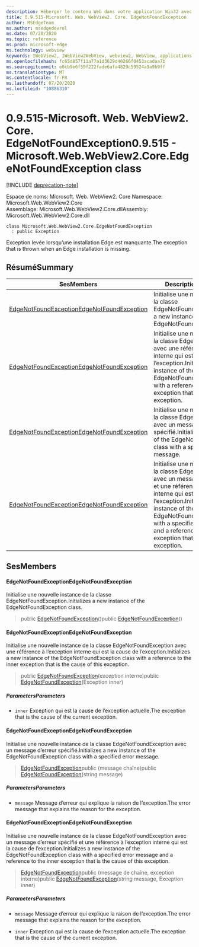 ```yaml
---
description: Héberger le contenu Web dans votre application Win32 avec le contrôle Microsoft Edge WebView2
title: 0.9.515-Microsoft. Web. WebView2. Core. EdgeNotFoundException
author: MSEdgeTeam
ms.author: msedgedevrel
ms.date: 07/20/2020
ms.topic: reference
ms.prod: microsoft-edge
ms.technology: webview
keywords: IWebView2, IWebView2WebView, webview2, WebView, applications Win32, Win32, Edge, ICoreWebView2, ICoreWebView2Controller, contrôle de navigateur, html Edge
ms.openlocfilehash: fc65d857f11a77a1d3629d40266f0453acadaa7b
ms.sourcegitcommit: e0cb9e6f59f222fade6afa4829c59524a9a9b9ff
ms.translationtype: MT
ms.contentlocale: fr-FR
ms.lasthandoff: 07/20/2020
ms.locfileid: "10886310"
---
```

# <span data-ttu-id="aa704-104">0.9.515-Microsoft. Web. WebView2. Core. EdgeNotFoundException</span><span class="sxs-lookup"><span data-stu-id="aa704-104">0.9.515 - Microsoft.Web.WebView2.Core.EdgeNotFoundException class</span></span> 

[!INCLUDE [deprecation-note](../../includes/deprecation-note.md)]

<span data-ttu-id="aa704-105">Espace de noms: Microsoft. Web. WebView2. Core </span><span class="sxs-lookup"><span data-stu-id="aa704-105">Namespace: Microsoft.Web.WebView2.Core</span></span>\
<span data-ttu-id="aa704-106">Assemblage: Microsoft.Web.WebView2.Core.dll</span><span class="sxs-lookup"><span data-stu-id="aa704-106">Assembly: Microsoft.Web.WebView2.Core.dll</span></span>

```
class Microsoft.Web.WebView2.Core.EdgeNotFoundException
  : public Exception
```

<span data-ttu-id="aa704-107">Exception levée lorsqu’une installation Edge est manquante.</span><span class="sxs-lookup"><span data-stu-id="aa704-107">The exception that is thrown when an Edge installation is missing.</span></span>

## <span data-ttu-id="aa704-108">Résumé</span><span class="sxs-lookup"><span data-stu-id="aa704-108">Summary</span></span>

 <span data-ttu-id="aa704-109">Ses</span><span class="sxs-lookup"><span data-stu-id="aa704-109">Members</span></span>                        | <span data-ttu-id="aa704-110">Descriptions</span><span class="sxs-lookup"><span data-stu-id="aa704-110">Descriptions</span></span>
--------------------------------|---------------------------------------------
[<span data-ttu-id="aa704-111">EdgeNotFoundException</span><span class="sxs-lookup"><span data-stu-id="aa704-111">EdgeNotFoundException</span></span>](#edgenotfoundexception) | <span data-ttu-id="aa704-112">Initialise une nouvelle instance de la classe EdgeNotFoundException.</span><span class="sxs-lookup"><span data-stu-id="aa704-112">Initializes a new instance of the EdgeNotFoundException class.</span></span>
[<span data-ttu-id="aa704-113">EdgeNotFoundException</span><span class="sxs-lookup"><span data-stu-id="aa704-113">EdgeNotFoundException</span></span>](#edgenotfoundexception) | <span data-ttu-id="aa704-114">Initialise une nouvelle instance de la classe EdgeNotFoundException avec une référence à l’exception interne qui est la cause de l’exception.</span><span class="sxs-lookup"><span data-stu-id="aa704-114">Initializes a new instance of the EdgeNotFoundException class with a reference to the inner exception that is the cause of this exception.</span></span>
[<span data-ttu-id="aa704-115">EdgeNotFoundException</span><span class="sxs-lookup"><span data-stu-id="aa704-115">EdgeNotFoundException</span></span>](#edgenotfoundexception) | <span data-ttu-id="aa704-116">Initialise une nouvelle instance de la classe EdgeNotFoundException avec un message d’erreur spécifié.</span><span class="sxs-lookup"><span data-stu-id="aa704-116">Initializes a new instance of the EdgeNotFoundException class with a specified error message.</span></span>
[<span data-ttu-id="aa704-117">EdgeNotFoundException</span><span class="sxs-lookup"><span data-stu-id="aa704-117">EdgeNotFoundException</span></span>](#edgenotfoundexception) | <span data-ttu-id="aa704-118">Initialise une nouvelle instance de la classe EdgeNotFoundException avec un message d’erreur spécifié et une référence à l’exception interne qui est la cause de l’exception.</span><span class="sxs-lookup"><span data-stu-id="aa704-118">Initializes a new instance of the EdgeNotFoundException class with a specified error message and a reference to the inner exception that is the cause of this exception.</span></span>

## <span data-ttu-id="aa704-119">Ses</span><span class="sxs-lookup"><span data-stu-id="aa704-119">Members</span></span>

#### <span data-ttu-id="aa704-120">EdgeNotFoundException</span><span class="sxs-lookup"><span data-stu-id="aa704-120">EdgeNotFoundException</span></span> 

<span data-ttu-id="aa704-121">Initialise une nouvelle instance de la classe EdgeNotFoundException.</span><span class="sxs-lookup"><span data-stu-id="aa704-121">Initializes a new instance of the EdgeNotFoundException class.</span></span>

> <span data-ttu-id="aa704-122">public [EdgeNotFoundException](#edgenotfoundexception)()</span><span class="sxs-lookup"><span data-stu-id="aa704-122">public [EdgeNotFoundException](#edgenotfoundexception)()</span></span>

#### <span data-ttu-id="aa704-123">EdgeNotFoundException</span><span class="sxs-lookup"><span data-stu-id="aa704-123">EdgeNotFoundException</span></span> 

<span data-ttu-id="aa704-124">Initialise une nouvelle instance de la classe EdgeNotFoundException avec une référence à l’exception interne qui est la cause de l’exception.</span><span class="sxs-lookup"><span data-stu-id="aa704-124">Initializes a new instance of the EdgeNotFoundException class with a reference to the inner exception that is the cause of this exception.</span></span>

> <span data-ttu-id="aa704-125">public [EdgeNotFoundException](#edgenotfoundexception)(exception interne)</span><span class="sxs-lookup"><span data-stu-id="aa704-125">public [EdgeNotFoundException](#edgenotfoundexception)(Exception inner)</span></span>

##### <span data-ttu-id="aa704-126">Parameters</span><span class="sxs-lookup"><span data-stu-id="aa704-126">Parameters</span></span>
* `inner` <span data-ttu-id="aa704-127">Exception qui est la cause de l’exception actuelle.</span><span class="sxs-lookup"><span data-stu-id="aa704-127">The exception that is the cause of the current exception.</span></span>

#### <span data-ttu-id="aa704-128">EdgeNotFoundException</span><span class="sxs-lookup"><span data-stu-id="aa704-128">EdgeNotFoundException</span></span> 

<span data-ttu-id="aa704-129">Initialise une nouvelle instance de la classe EdgeNotFoundException avec un message d’erreur spécifié.</span><span class="sxs-lookup"><span data-stu-id="aa704-129">Initializes a new instance of the EdgeNotFoundException class with a specified error message.</span></span>

> <span data-ttu-id="aa704-130">[EdgeNotFoundException](#edgenotfoundexception)public (message chaîne)</span><span class="sxs-lookup"><span data-stu-id="aa704-130">public [EdgeNotFoundException](#edgenotfoundexception)(string message)</span></span>

##### <span data-ttu-id="aa704-131">Parameters</span><span class="sxs-lookup"><span data-stu-id="aa704-131">Parameters</span></span>
* `message` <span data-ttu-id="aa704-132">Message d’erreur qui explique la raison de l’exception.</span><span class="sxs-lookup"><span data-stu-id="aa704-132">The error message that explains the reason for the exception.</span></span>

#### <span data-ttu-id="aa704-133">EdgeNotFoundException</span><span class="sxs-lookup"><span data-stu-id="aa704-133">EdgeNotFoundException</span></span> 

<span data-ttu-id="aa704-134">Initialise une nouvelle instance de la classe EdgeNotFoundException avec un message d’erreur spécifié et une référence à l’exception interne qui est la cause de l’exception.</span><span class="sxs-lookup"><span data-stu-id="aa704-134">Initializes a new instance of the EdgeNotFoundException class with a specified error message and a reference to the inner exception that is the cause of this exception.</span></span>

> <span data-ttu-id="aa704-135">[EdgeNotFoundException](#edgenotfoundexception)public (message de chaîne, exception interne)</span><span class="sxs-lookup"><span data-stu-id="aa704-135">public [EdgeNotFoundException](#edgenotfoundexception)(string message, Exception inner)</span></span>

##### <span data-ttu-id="aa704-136">Parameters</span><span class="sxs-lookup"><span data-stu-id="aa704-136">Parameters</span></span>
* `message` <span data-ttu-id="aa704-137">Message d’erreur qui explique la raison de l’exception.</span><span class="sxs-lookup"><span data-stu-id="aa704-137">The error message that explains the reason for the exception.</span></span> 

* `inner` <span data-ttu-id="aa704-138">Exception qui est la cause de l’exception actuelle.</span><span class="sxs-lookup"><span data-stu-id="aa704-138">The exception that is the cause of the current exception.</span></span>

